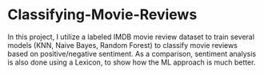 # Classifying-Movie-Reviews
In this project, I utilize a labeled IMDB movie review dataset to train several models (KNN, Naive Bayes, Random Forest) to classify movie reviews based on positive/negative sentiment. As a comparison, sentiment analysis is also done using a Lexicon, to show how the ML approach is much better.
